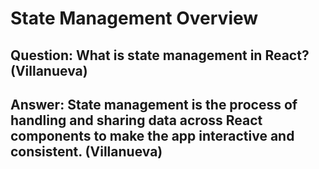 # State Management Overview

## Question: What is state management in React? (Villanueva) 

## Answer: State management is the process of handling and sharing data across React components to make the app interactive and consistent. (Villanueva)